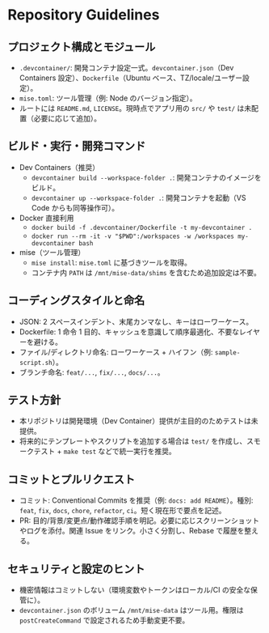 # Repository Guidelines

## プロジェクト構成とモジュール
- `.devcontainer/`: 開発コンテナ設定一式。`devcontainer.json`（Dev Containers 設定）、`Dockerfile`（Ubuntu ベース、TZ/locale/ユーザー設定）。
- `mise.toml`: ツール管理（例: Node のバージョン指定）。
- ルートには `README.md`, `LICENSE`。現時点でアプリ用の `src/` や `test/` は未配置（必要に応じて追加）。

## ビルド・実行・開発コマンド
- Dev Containers（推奨）
  - `devcontainer build --workspace-folder .`: 開発コンテナのイメージをビルド。
  - `devcontainer up --workspace-folder .`: 開発コンテナを起動（VS Code からも同等操作可）。
- Docker 直接利用
  - `docker build -f .devcontainer/Dockerfile -t my-devcontainer .`
  - `docker run --rm -it -v "$PWD":/workspaces -w /workspaces my-devcontainer bash`
- mise（ツール管理）
  - `mise install`: `mise.toml` に基づきツールを取得。
  - コンテナ内 `PATH` は `/mnt/mise-data/shims` を含むため追加設定は不要。

## コーディングスタイルと命名
- JSON: 2 スペースインデント、末尾カンマなし、キーはローワーケース。
- Dockerfile: 1 命令 1 目的、キャッシュを意識して順序最適化、不要なレイヤーを避ける。
- ファイル/ディレクトリ命名: ローワーケース + ハイフン（例: `sample-script.sh`）。
- ブランチ命名: `feat/...`, `fix/...`, `docs/...`。

## テスト方針
- 本リポジトリは開発環境（Dev Container）提供が主目的のためテストは未提供。
- 将来的にテンプレートやスクリプトを追加する場合は `test/` を作成し、スモークテスト + `make test` などで統一実行を推奨。

## コミットとプルリクエスト
- コミット: Conventional Commits を推奨（例: `docs: add README`）。種別: `feat`, `fix`, `docs`, `chore`, `refactor`, `ci`。短く現在形で要点を記述。
- PR: 目的/背景/変更点/動作確認手順を明記。必要に応じスクリーンショットやログを添付。関連 Issue をリンク。小さく分割し、Rebase で履歴を整える。

## セキュリティと設定のヒント
- 機密情報はコミットしない（環境変数やトークンはローカル/CI の安全な保管に）。
- `devcontainer.json` のボリューム `/mnt/mise-data` はツール用。権限は `postCreateCommand` で設定されるため手動変更不要。

